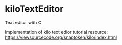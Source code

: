# kiloTextEditor
Text editor with C


Implementation of kilo text edior tutorial
resource: https://viewsourcecode.org/snaptoken/kilo/index.html
